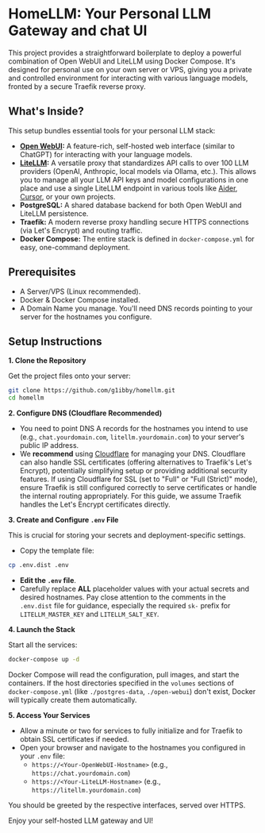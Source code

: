 # HomeLLM: Your Personal LLM Gateway and chat UI

This project provides a straightforward boilerplate to deploy a powerful combination of Open WebUI and LiteLLM using Docker Compose. It's designed for personal use on your own server or VPS, giving you a private and controlled environment for interacting with various language models, fronted by a secure Traefik reverse proxy.

## What's Inside?

This setup bundles essential tools for your personal LLM stack:

*   **[Open WebUI](https://github.com/open-webui/open-webui):** A feature-rich, self-hosted web interface (similar to ChatGPT) for interacting with your language models.
*   **[LiteLLM](https://github.com/BerriAI/litellm):** A versatile proxy that standardizes API calls to over 100 LLM providers (OpenAI, Anthropic, local models via Ollama, etc.). This allows you to manage all your LLM API keys and model configurations in one place and use a single LiteLLM endpoint in various tools like [Aider](https://github.com/paul-gauthier/aider), [Cursor](https://cursor.sh/), or your own projects.
*   **PostgreSQL:** A shared database backend for both Open WebUI and LiteLLM persistence.
*   **Traefik:** A modern reverse proxy handling secure HTTPS connections (via Let's Encrypt) and routing traffic.
*   **Docker Compose:** The entire stack is defined in `docker-compose.yml` for easy, one-command deployment.

## Prerequisites

*   A Server/VPS (Linux recommended).
*   Docker & Docker Compose installed.
*   A Domain Name you manage. You'll need DNS records pointing to your server for the hostnames you configure.

## Setup Instructions

**1. Clone the Repository**

Get the project files onto your server:

```bash
git clone https://github.com/g1ibby/homellm.git
cd homellm
```

**2. Configure DNS (Cloudflare Recommended)**

*   You need to point DNS A records for the hostnames you intend to use (e.g., `chat.yourdomain.com`, `litellm.yourdomain.com`) to your server's public IP address.
*   We **recommend** using [Cloudflare](https://www.cloudflare.com/) for managing your DNS. Cloudflare can also handle SSL certificates (offering alternatives to Traefik's Let's Encrypt), potentially simplifying setup or providing additional security features. If using Cloudflare for SSL (set to "Full" or "Full (Strict)" mode), ensure Traefik is still configured correctly to serve certificates or handle the internal routing appropriately. For this guide, we assume Traefik handles the Let's Encrypt certificates directly.

**3. Create and Configure `.env` File**

This is crucial for storing your secrets and deployment-specific settings.

*   Copy the template file:
```bash
cp .env.dist .env
```
*   **Edit the `.env` file**.
*   Carefully replace **ALL** placeholder values with your actual secrets and desired hostnames. Pay close attention to the comments in the `.env.dist` file for guidance, especially the required `sk-` prefix for `LITELLM_MASTER_KEY` and `LITELLM_SALT_KEY`.

**4. Launch the Stack**

Start all the services:

```bash
docker-compose up -d
```

Docker Compose will read the configuration, pull images, and start the containers. If the host directories specified in the `volumes` sections of `docker-compose.yml` (like `./postgres-data`, `./open-webui`) don't exist, Docker will typically create them automatically.

**5. Access Your Services**

*   Allow a minute or two for services to fully initialize and for Traefik to obtain SSL certificates if needed.
*   Open your browser and navigate to the hostnames you configured in your `.env` file:
    *   `https://<Your-OpenWebUI-Hostname>` (e.g., `https://chat.yourdomain.com`)
    *   `https://<Your-LiteLLM-Hostname>` (e.g., `https://litellm.yourdomain.com`)

You should be greeted by the respective interfaces, served over HTTPS.

Enjoy your self-hosted LLM gateway and UI!
